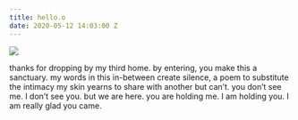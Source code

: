 ```yaml
---
title: hello.o
date: 2020-05-12 14:03:00 Z
---
```


<img src="../uploads/wdwy-web-1.JPG"/>

thanks for dropping by my third home.
by entering, you make this a sanctuary.
my words in this in-between create silence,
a poem to substitute the intimacy
my skin yearns to share with another but can’t.
you don’t see me. I don’t see you. but we are here.
you are holding me. I am holding you.
I am really glad you came.